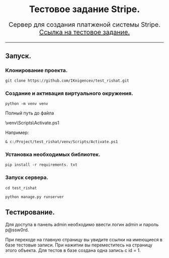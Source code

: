 <h1 align="center"> Тестовое задание Stripe. </h1>
<p align="center" style="font-size:20px;">
Сервер для создания платженой системы Stripe. 
<a href="https://docs.google.com/document/d/1RqJhk-pRDuAk4pH1uqbY9-8uwAqEXB9eRQWLSMM_9sI/edit#">
Ссылка на тестовое задание.
</a>
</p>

---

<h2> Запуск. </h2>

### Клонирование проекта.

```git
git clone https://github.com/IKnigencev/test_rishat.git
```

### Создание и активация виртуального окружения.

``` 
python -m venv venv
```

Полный путь до файла

 \venv\Scripts\Activate.ps1

Например: 
```
& c:/Project/test_rishat/venv/Scripts/Activate.ps1
```

### Установка необходимых библиотек.

```pip
pip install -r requirements. txt
```

### Запуск сервера.

```
cd test_rishat

python manage.py runserver
```

## Тестирование.

Для доступа в панель admin необходимо ввести логин admin и пароль p@ssw0rd. 

При переходе на главную страницу вы увидите ссылки на имеющиеся в базе тестовые записи. При нажитии вы переместитесь на страницу этого объекта. 
Для тестов в базе создана одна запись с id = 1.
